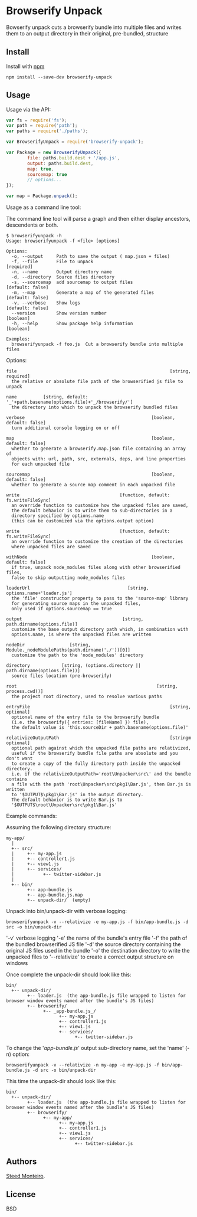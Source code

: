 # Browserify Unpack

Bowserify unpack cuts a browserify bundle into multiple files and writes them to an output directory in their original, pre-bundled, structure

## Install

Install with [npm](https://npmjs.org/package/browserify-unpack)

```
npm install --save-dev browserify-unpack
```

## Usage

Usage via the API:

```js
var fs = require('fs');
var path = require('path');
var paths = require('./paths');

var BrowserifyUnpack = require('browserify-unpack');

var Package = new BrowserifyUnpack({
 		file: paths.build.dest + '/app.js',
        output: paths.build.dest,
        map: true,
        sourcemap: true
        // options...
});

var map = Package.unpack();

```

Usage as a command line tool:

The command line tool will parse a graph and then either display ancestors, descendents or both.

```
$ browserifyunpack -h
Usage: browserifyunpack -f <file> [options]

Options:
  -o, --output     Path to save the output ( map.json + files)
  -f, --file       File to unpack                                     [required]
  -n, --name       Output directory name
  -d, --directory  Source files directory
  -s, --sourcemap  add sourcemap to output files                [default: false]
  -m, --map        Generate a map of the generated files        [default: false]
  -v, --verbose    Show logs                                    [default: false]
  --version        Show version number                                 [boolean]
  -h, --help       Show package help information                       [boolean]

Exemples:
  browserifyunpack -f foo.js  Cut a browserify bundle into multiple files

```

Options:
```
file                                                          [string, required]
  the relative or absolute file path of the browserified js file to unpack

name          [string, default: '_'+path.basename(options.file)+'_/browserify/']
  the directory into which to unpack the browserify bundled files

verbose                                                [boolean, default: false]
  turn additional console logging on or off

map                                                    [boolean, default: false]
  whether to generate a browserify.map.json file containing an array of
  objects with: url, path, src, externals, deps, and line properties
  for each unpacked file

sourcemap                                              [boolean, default: false]
  whether to generate a source map comment in each unpacked file

write                                      [function, default: fs.writeFileSync]
  an override function to customize how the unpacked files are saved,
  the default behavior is to write them to sub-directories in a
  directory specified by options.name
  (this can be customized via the options.output option)

write                                      [function, default: fs.writeFileSync]
  an override function to customize the creation of the directories
  where unpacked files are saved

withNode                                               [boolean, default: false]
  if true, unpack node_modules files along with other browserified files,
  false to skip outputting node_modules files

loaderUrl                                     [string, options.name+'loader.js']
  the 'file' constructor property to pass to the 'source-map' library
  for generating source maps in the unpacked files,
  only used if options.sourcemap == true

output                                      [string, path.dirname(options.file)]
  customize the base output directory path which, in combination with
  options.name, is where the unpacked files are written

nodeDir                 [string, Module._nodeModulePaths(path.dirname('./'))[0]]
  customize the path to the 'node_modules' directory

directory            [string, (options.directory || path.dirname(options.file))]
  source files location (pre-browserify)

root                                                     [string, process.cwd()]
  the project root directory, used to resolve various paths

entryFile                                                     [string, optional]
  optional name of the entry file to the browserify bundle
  (i.e. the browserify({ entries: [fileName] }) file),
  the default value is 'this.sourceDir + path.basename(options.file)'

relativizeOutputPath                                          [stringm optional]
  optional path against which the unpacked file paths are relativized,
  useful if the browserify bundle file paths are absolute and you don't want
  to create a copy of the fully directory path inside the unpacked directory.
  i.e. if the relativizeOutputPath='root\Unpacker\src\' and the bundle contains
  a file with the path 'root\Unpacker\src\pkg1\Bar.js', then Bar.js is written
  to '$OUTPUT$\pkg1\Bar.js' in the output directory.
  The default behavior is to write Bar.js to
  '$OUTPUT$\root\Unpacker\src\pkg1\Bar.js'
```

Example commands:

Assuming the following directory structure:
```
my-app/
  |
  +-- src/
  |     +-- my-app.js
  |     +-- controller1.js
  |     +-- view1.js
  |     +-- services/
  |           +-- twitter-sidebar.js
  |
  +-- bin/
        +-- app-bundle.js
        +-- app-bundle.js.map
	    +-- unpack-dir/  (empty)
```

Unpack into bin/unpack-dir with verbose logging:
```
browserifyunpack -v --relativize -e my-app.js -f bin/app-bundle.js -d src -o bin/unpack-dir
```
'-v' verbose logging
'-e' the name of the bundle's entry file
'-f' the path of the bundled browserified JS file
'-d' the source directory containing the original JS files used in the bundle
'-o' the destination directory to write the unpacked files to
'--relativize' to create a correct output structure on windows

Once complete the unpack-dir should look like this:
```
bin/
  +-- unpack-dir/
        +-- loader.js  (the app-bundle.js file wrapped to listen for browser window events named after the bundle's JS files)
        +-- browserify/
              +-- _app-bundle.js_/
                    +-- my-app.js
                    +-- controller1.js
                    +-- view1.js
                    +-- services/
                          +-- twitter-sidebar.js
```

To change the '_app-bundle.js_' output sub-directory name, set the 'name' (-n) option:
```
browserifyunpack -v --relativize -n my-app -e my-app.js -f bin/app-bundle.js -d src -o bin/unpack-dir
```

This time the unpack-dir should look like this:
```
bin/
  +-- unpack-dir/
        +-- loader.js  (the app-bundle.js file wrapped to listen for browser window events named after the bundle's JS files)
        +-- browserify/
              +-- my-app/
                    +-- my-app.js
                    +-- controller1.js
                    +-- view1.js
                    +-- services/
                          +-- twitter-sidebar.js
```


## Authors

[Steed Monteiro](http://twitter.com/SteedMonteiro).

## License

BSD
